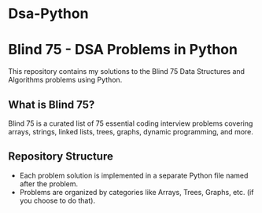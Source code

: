 # Dsa-Python
# Blind 75 - DSA Problems in Python

This repository contains my solutions to the Blind 75 Data Structures and Algorithms problems using Python.

## What is Blind 75?

Blind 75 is a curated list of 75 essential coding interview problems covering arrays, strings, linked lists, trees, graphs, dynamic programming, and more.

## Repository Structure

- Each problem solution is implemented in a separate Python file named after the problem.
- Problems are organized by categories like Arrays, Trees, Graphs, etc. (if you choose to do that).


